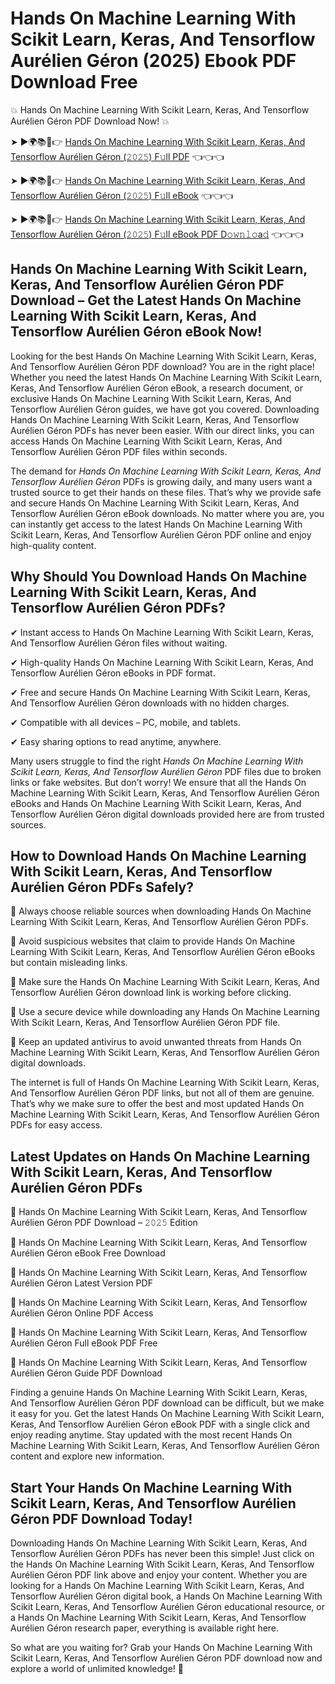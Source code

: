 # Hands On Machine Learning With Scikit Learn, Keras, And Tensorflow Aurélien Géron (2025) Ebook PDF Download Free

💥 Hands On Machine Learning With Scikit Learn, Keras, And Tensorflow Aurélien Géron PDF Download Now! 💥

➤ ►🌍📚📱👉 [Hands On Machine Learning With Scikit Learn, Keras, And Tensorflow Aurélien Géron (𝟸𝟶𝟸𝟻) F𝚞ll PDF](https://getpdf.xyz/hands-on-machine-learning-with-scikit-learn-keras-and-tensorflow-aurélien-géron) 👈👈👈


➤ ►🌍📚📱👉 [Hands On Machine Learning With Scikit Learn, Keras, And Tensorflow Aurélien Géron (𝟸𝟶𝟸𝟻) F𝚞ll eBook](https://getpdf.xyz/hands-on-machine-learning-with-scikit-learn-keras-and-tensorflow-aurélien-géron) 👈👈👈


➤ ►🌍📚📱👉 [Hands On Machine Learning With Scikit Learn, Keras, And Tensorflow Aurélien Géron (𝟸𝟶𝟸𝟻) F𝚞ll eBook PDF D𝚘𝚠𝚗𝚕𝚘a𝚍](https://getpdf.xyz/hands-on-machine-learning-with-scikit-learn-keras-and-tensorflow-aurélien-géron) 👈👈👈


## Hands On Machine Learning With Scikit Learn, Keras, And Tensorflow Aurélien Géron PDF Download – Get the Latest Hands On Machine Learning With Scikit Learn, Keras, And Tensorflow Aurélien Géron eBook Now!

Looking for the best Hands On Machine Learning With Scikit Learn, Keras, And Tensorflow Aurélien Géron PDF download? You are in the right place! Whether you need the latest Hands On Machine Learning With Scikit Learn, Keras, And Tensorflow Aurélien Géron eBook, a research document, or exclusive Hands On Machine Learning With Scikit Learn, Keras, And Tensorflow Aurélien Géron guides, we have got you covered. Downloading Hands On Machine Learning With Scikit Learn, Keras, And Tensorflow Aurélien Géron PDFs has never been easier. With our direct links, you can access Hands On Machine Learning With Scikit Learn, Keras, And Tensorflow Aurélien Géron PDF files within seconds.

The demand for *Hands On Machine Learning With Scikit Learn, Keras, And Tensorflow Aurélien Géron* PDFs is growing daily, and many users want a trusted source to get their hands on these files. That’s why we provide safe and secure Hands On Machine Learning With Scikit Learn, Keras, And Tensorflow Aurélien Géron eBook downloads. No matter where you are, you can instantly get access to the latest Hands On Machine Learning With Scikit Learn, Keras, And Tensorflow Aurélien Géron PDF online and enjoy high-quality content.

## Why Should You Download Hands On Machine Learning With Scikit Learn, Keras, And Tensorflow Aurélien Géron PDFs?

✔ Instant access to Hands On Machine Learning With Scikit Learn, Keras, And Tensorflow Aurélien Géron files without waiting.

✔ High-quality Hands On Machine Learning With Scikit Learn, Keras, And Tensorflow Aurélien Géron eBooks in PDF format.

✔ Free and secure Hands On Machine Learning With Scikit Learn, Keras, And Tensorflow Aurélien Géron downloads with no hidden charges.

✔ Compatible with all devices – PC, mobile, and tablets.

✔ Easy sharing options to read anytime, anywhere.

Many users struggle to find the right *Hands On Machine Learning With Scikit Learn, Keras, And Tensorflow Aurélien Géron* PDF files due to broken links or fake websites. But don’t worry! We ensure that all the Hands On Machine Learning With Scikit Learn, Keras, And Tensorflow Aurélien Géron eBooks and Hands On Machine Learning With Scikit Learn, Keras, And Tensorflow Aurélien Géron digital downloads provided here are from trusted sources.

## How to Download Hands On Machine Learning With Scikit Learn, Keras, And Tensorflow Aurélien Géron PDFs Safely?

📌 Always choose reliable sources when downloading Hands On Machine Learning With Scikit Learn, Keras, And Tensorflow Aurélien Géron PDFs.

📌 Avoid suspicious websites that claim to provide Hands On Machine Learning With Scikit Learn, Keras, And Tensorflow Aurélien Géron eBooks but contain misleading links.

📌 Make sure the Hands On Machine Learning With Scikit Learn, Keras, And Tensorflow Aurélien Géron download link is working before clicking.

📌 Use a secure device while downloading any Hands On Machine Learning With Scikit Learn, Keras, And Tensorflow Aurélien Géron PDF file.

📌 Keep an updated antivirus to avoid unwanted threats from Hands On Machine Learning With Scikit Learn, Keras, And Tensorflow Aurélien Géron digital downloads.

The internet is full of Hands On Machine Learning With Scikit Learn, Keras, And Tensorflow Aurélien Géron PDF links, but not all of them are genuine. That’s why we make sure to offer the best and most updated Hands On Machine Learning With Scikit Learn, Keras, And Tensorflow Aurélien Géron PDFs for easy access.

## Latest Updates on Hands On Machine Learning With Scikit Learn, Keras, And Tensorflow Aurélien Géron PDFs

🔹 Hands On Machine Learning With Scikit Learn, Keras, And Tensorflow Aurélien Géron PDF Download – 𝟸𝟶𝟸𝟻 Edition

🔹 Hands On Machine Learning With Scikit Learn, Keras, And Tensorflow Aurélien Géron eBook Free Download

🔹 Hands On Machine Learning With Scikit Learn, Keras, And Tensorflow Aurélien Géron Latest Version PDF

🔹 Hands On Machine Learning With Scikit Learn, Keras, And Tensorflow Aurélien Géron Online PDF Access

🔹 Hands On Machine Learning With Scikit Learn, Keras, And Tensorflow Aurélien Géron Full eBook PDF Free

🔹 Hands On Machine Learning With Scikit Learn, Keras, And Tensorflow Aurélien Géron Guide PDF Download

Finding a genuine Hands On Machine Learning With Scikit Learn, Keras, And Tensorflow Aurélien Géron PDF download can be difficult, but we make it easy for you. Get the latest Hands On Machine Learning With Scikit Learn, Keras, And Tensorflow Aurélien Géron eBook PDF with a single click and enjoy reading anytime. Stay updated with the most recent Hands On Machine Learning With Scikit Learn, Keras, And Tensorflow Aurélien Géron content and explore new information.

## Start Your Hands On Machine Learning With Scikit Learn, Keras, And Tensorflow Aurélien Géron PDF Download Today!

Downloading Hands On Machine Learning With Scikit Learn, Keras, And Tensorflow Aurélien Géron PDFs has never been this simple! Just click on the Hands On Machine Learning With Scikit Learn, Keras, And Tensorflow Aurélien Géron PDF link above and enjoy your content. Whether you are looking for a Hands On Machine Learning With Scikit Learn, Keras, And Tensorflow Aurélien Géron digital book, a Hands On Machine Learning With Scikit Learn, Keras, And Tensorflow Aurélien Géron educational resource, or a Hands On Machine Learning With Scikit Learn, Keras, And Tensorflow Aurélien Géron research paper, everything is available right here.

So what are you waiting for? Grab your Hands On Machine Learning With Scikit Learn, Keras, And Tensorflow Aurélien Géron PDF download now and explore a world of unlimited knowledge! 🚀